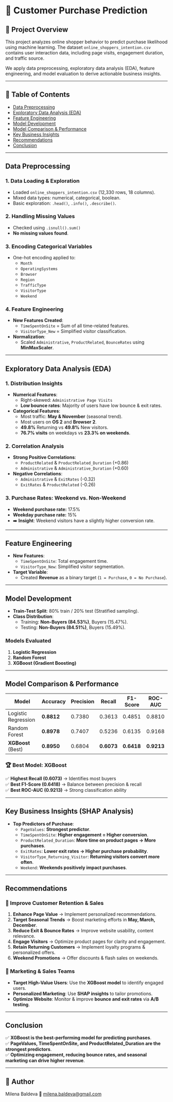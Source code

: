 # 🛒 Customer Purchase Prediction

## 📌 Project Overview
This project analyzes online shopper behavior to predict purchase likelihood using machine learning. The dataset `online_shoppers_intention.csv` contains user interaction data, including page visits, engagement duration, and traffic source. 

We apply data preprocessing, exploratory data analysis (EDA), feature engineering, and model evaluation to derive actionable business insights.

---

## 📂 Table of Contents
- [Data Preprocessing](#data-preprocessing)
- [Exploratory Data Analysis (EDA)](#exploratory-data-analysis-eda)
- [Feature Engineering](#feature-engineering)
- [Model Development](#model-development)
- [Model Comparison & Performance](#model-comparison--performance)
- [Key Business Insights](#key-business-insights)
- [Recommendations](#recommendations)
- [Conclusion](#conclusion)

---

## Data Preprocessing
### 1. Data Loading & Exploration
- Loaded `online_shoppers_intention.csv` (12,330 rows, 18 columns).
- Mixed data types: numerical, categorical, boolean.
- Basic exploration: `.head()`, `.info()`, `.describe()`.

### 2. Handling Missing Values
- Checked using `.isnull().sum()`
- **No missing values found**.

### 3. Encoding Categorical Variables
- One-hot encoding applied to:
  - `Month`
  - `OperatingSystems`
  - `Browser`
  - `Region`
  - `TrafficType`
  - `VisitorType`
  - `Weekend`

### 4. Feature Engineering
- **New Features Created**:
  - `TimeSpentOnSite` = Sum of all time-related features.
  - `VisitorType_New` = Simplified visitor classification.
- **Normalization**:
  - Scaled `Administrative`, `ProductRelated`, `BounceRates` using **MinMaxScaler**.

---

## Exploratory Data Analysis (EDA)
### 1. Distribution Insights
- **Numerical Features**:
  - Right-skewed: `Administrative Page Visits`
  - **Low bounce rates**: Majority of users have low bounce & exit rates.
- **Categorical Features**:
  - Most traffic: **May & November** (seasonal trend).
  - Most users on **OS 2** and **Browser 2**.
  - **49.8%** Returning vs **49.8%** New visitors.
  - **76.7% visits** on weekdays vs **23.3% on weekends**.

### 2. Correlation Analysis
- **Strong Positive Correlations**:
  - `ProductRelated` & `ProductRelated_Duration` (+0.86)
  - `Administrative` & `Administrative_Duration` (+0.60)
- **Negative Correlations**:
  - `Administrative` & `ExitRates` (-0.32)
  - `ExitRates` & `ProductRelated` (-0.26)

### 3. Purchase Rates: Weekend vs. Non-Weekend
- **Weekend purchase rate:** 17.5%
- **Weekday purchase rate:** 15%
- ➡️ **Insight**: Weekend visitors have a slightly higher conversion rate.

---

## Feature Engineering
- **New Features**:
  - `TimeSpentOnSite`: Total engagement time.
  - `VisitorType_New`: Simplified visitor segmentation.
- **Target Variable**:
  - Created **Revenue** as a binary target (`1 = Purchase`, `0 = No Purchase`).

---

## Model Development
- **Train-Test Split**: 80% train / 20% test (Stratified sampling).
- **Class Distribution**:
  - Training: **Non-Buyers (84.53%)**, Buyers (15.47%).
  - Testing: **Non-Buyers (84.51%)**, Buyers (15.49%).

### Models Evaluated
1. **Logistic Regression**
2. **Random Forest**
3. **XGBoost (Gradient Boosting)**

---

## Model Comparison & Performance

| Model                 | Accuracy | Precision | Recall  | F1-Score | ROC-AUC |
|----------------------|----------|------------|---------|----------|---------|
| Logistic Regression | **0.8812** | 0.7380 | 0.3613 | 0.4851 | 0.8810 |
| Random Forest       | **0.8978** | 0.7407 | 0.5236 | 0.6135 | 0.9168 |
| **XGBoost** (Best)  | **0.8950** | 0.6804 | **0.6073** | **0.6418** | **0.9213** |

### 🏆 Best Model: **XGBoost**
✅ **Highest Recall (0.6073)** → Identifies most buyers  
✅ **Best F1-Score (0.6418)** → Balance between precision & recall  
✅ **Best ROC-AUC (0.9213)** → Strong classification ability  

---

## Key Business Insights (SHAP Analysis)
- **Top Predictors of Purchase**:
  - `PageValues`: **Strongest predictor**.
  - `TimeSpentOnSite`: **Higher engagement = Higher conversion**.
  - `ProductRelated_Duration`: **More time on product pages → More purchases**.
  - `ExitRates`: **Lower exit rates → Higher purchase probability**.
  - `VisitorType_Returning_Visitor`: **Returning visitors convert more often**.
  - `Weekend`: **Weekends positively impact purchases**.

---

## Recommendations
### 🔹 Improve Customer Retention & Sales
1. **Enhance Page Value** → Implement personalized recommendations.
2. **Target Seasonal Trends** → Boost marketing efforts in **May, March, December**.
3. **Reduce Exit & Bounce Rates** → Improve website usability, content relevance.
4. **Engage Visitors** → Optimize product pages for clarity and engagement.
5. **Retain Returning Customers** → Implement loyalty programs & personalized offers.
6. **Weekend Promotions** → Offer discounts & flash sales on weekends.

### 🎯 Marketing & Sales Teams
- **Target High-Value Users**: Use the **XGBoost model** to identify engaged users.
- **Personalized Marketing**: Use **SHAP insights** to tailor promotions.
- **Optimize Website**: Monitor & improve **bounce and exit rates** via **A/B testing**.

---

## Conclusion
✅ **XGBoost is the best-performing model for predicting purchases**.  
✅ **PageValues, TimeSpentOnSite, and ProductRelated_Duration are the strongest predictors**.  
✅ **Optimizing engagement, reducing bounce rates, and seasonal marketing can drive higher revenue**.  

---

## 📌 Author
Milena Baldeva
📧 milena.baldeva@gmail.com






